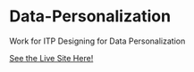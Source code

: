 # Data-Personalization
Work for ITP Designing for Data Personalization

<a href="samsadtler.github.io/Data-Personalization">See the Live Site Here!</a>
